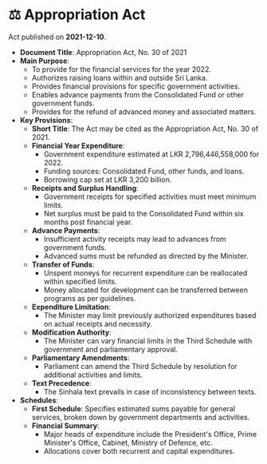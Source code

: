 # ⚖️  Appropriation Act

Act published on **2021-12-10**.

- **Document Title**: Appropriation Act, No. 30 of 2021
- **Main Purpose**: 
  - To provide for the financial services for the year 2022.
  - Authorizes raising loans within and outside Sri Lanka.
  - Provides financial provisions for specific government activities.
  - Enables advance payments from the Consolidated Fund or other government funds.
  - Provides for the refund of advanced money and associated matters.
- **Key Provisions**: 
  - **Short Title**: The Act may be cited as the Appropriation Act, No. 30 of 2021.
  - **Financial Year Expenditure**:
    - Government expenditure estimated at LKR 2,796,446,558,000 for 2022.
    - Funding sources: Consolidated Fund, other funds, and loans.
    - Borrowing cap set at LKR 3,200 billion.
  - **Receipts and Surplus Handling**:
    - Government receipts for specified activities must meet minimum limits.
    - Net surplus must be paid to the Consolidated Fund within six months post financial year.
  - **Advance Payments**:
    - Insufficient activity receipts may lead to advances from government funds.
    - Advanced sums must be refunded as directed by the Minister.
  - **Transfer of Funds**:
    - Unspent moneys for recurrent expenditure can be reallocated within specified limits.
    - Money allocated for development can be transferred between programs as per guidelines.
  - **Expenditure Limitation**:
    - The Minister may limit previously authorized expenditures based on actual receipts and necessity.
  - **Modification Authority**:
    - The Minister can vary financial limits in the Third Schedule with government and parliamentary approval.
  - **Parliamentary Amendments**:
    - Parliament can amend the Third Schedule by resolution for additional activities and limits.
  - **Text Precedence**:
    - The Sinhala text prevails in case of inconsistency between texts.
- **Schedules**:
  - **First Schedule**: Specifies estimated sums payable for general services, broken down by government departments and activities.
  - **Financial Summary**:
    - Major heads of expenditure include the President's Office, Prime Minister's Office, Cabinet, Ministry of Defence, etc.
    - Allocations cover both recurrent and capital expenditures.

